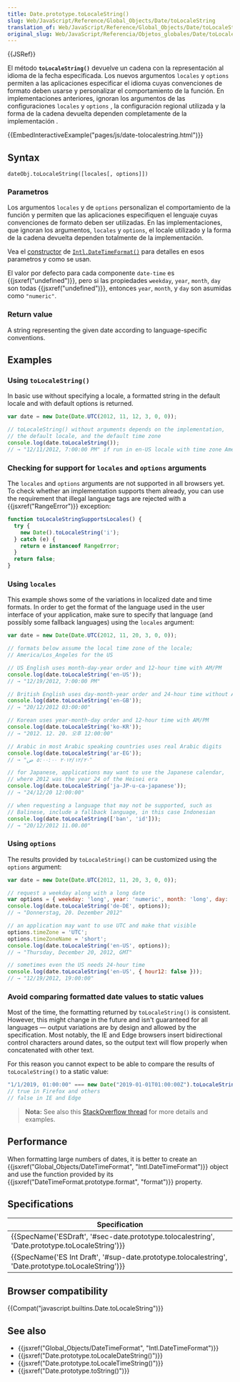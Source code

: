 ```yaml
---
title: Date.prototype.toLocaleString()
slug: Web/JavaScript/Reference/Global_Objects/Date/toLocaleString
translation_of: Web/JavaScript/Reference/Global_Objects/Date/toLocaleString
original_slug: Web/JavaScript/Referencia/Objetos_globales/Date/toLocaleString
---
```


{{JSRef}}

El método **`toLocaleString()`** devuelve un cadena con la representación al idioma de la fecha especificada. Los nuevos argumentos `locales` y `options` permiten a las aplicaciones especificar el idioma cuyas convenciones de formato deben usarse y personalizar el comportamiento de la función. En implementaciones anteriores, ignoran los argumentos de las configuraciones `locales` y `options` , la configuración regional utilizada y la forma de la cadena devuelta dependen completamente de la implementación .

{{EmbedInteractiveExample("pages/js/date-tolocalestring.html")}}

## Syntax

```
dateObj.toLocaleString([locales[, options]])
```

### Parametros

Los argumentos `locales` y de `options` personalizan el comportamiento de la función y permiten que las aplicaciones especifiquen el lenguaje cuyas convenciones de formato deben ser utilizadas. En las implementaciones, que ignoran los argumentos, `locales` y `options`, el locale utilizado y la forma de la cadena devuelta dependen totalmente de la implementación.

Vea el [constructor](/es/docs/Web/JavaScript/Reference/Global_Objects/DateTimeFormat/DateTimeFormat) de [`Intl.DateTimeFormat()`](/es/docs/Web/JavaScript/Reference/Global_Objects/DateTimeFormat/DateTimeFormat) para detalles en esos parametros y como se usan.

El valor por defecto para cada componente `date-time` es {{jsxref("undefined")}}, pero si las propiedades `weekday`, `year`, `month`, `day` son todas {{jsxref("undefined")}}, entonces `year`, `month`, y `day` son asumidas como `"numeric"`.

### Return value

A string representing the given date according to language-specific conventions.

## Examples

### Using `toLocaleString()`

In basic use without specifying a locale, a formatted string in the default locale and with default options is returned.

```js
var date = new Date(Date.UTC(2012, 11, 12, 3, 0, 0));

// toLocaleString() without arguments depends on the implementation,
// the default locale, and the default time zone
console.log(date.toLocaleString());
// → "12/11/2012, 7:00:00 PM" if run in en-US locale with time zone America/Los_Angeles
```

### Checking for support for `locales` and `options` arguments

The `locales` and `options` arguments are not supported in all browsers yet. To check whether an implementation supports them already, you can use the requirement that illegal language tags are rejected with a {{jsxref("RangeError")}} exception:

```js
function toLocaleStringSupportsLocales() {
  try {
    new Date().toLocaleString('i');
  } catch (e) {
    return e instanceof RangeError;
  }
  return false;
}
```

### Using `locales`

This example shows some of the variations in localized date and time formats. In order to get the format of the language used in the user interface of your application, make sure to specify that language (and possibly some fallback languages) using the `locales` argument:

```js
var date = new Date(Date.UTC(2012, 11, 20, 3, 0, 0));

// formats below assume the local time zone of the locale;
// America/Los_Angeles for the US

// US English uses month-day-year order and 12-hour time with AM/PM
console.log(date.toLocaleString('en-US'));
// → "12/19/2012, 7:00:00 PM"

// British English uses day-month-year order and 24-hour time without AM/PM
console.log(date.toLocaleString('en-GB'));
// → "20/12/2012 03:00:00"

// Korean uses year-month-day order and 12-hour time with AM/PM
console.log(date.toLocaleString('ko-KR'));
// → "2012. 12. 20. 오후 12:00:00"

// Arabic in most Arabic speaking countries uses real Arabic digits
console.log(date.toLocaleString('ar-EG'));
// → "٢٠‏/١٢‏/٢٠١٢ ٥:٠٠:٠٠ ص"

// for Japanese, applications may want to use the Japanese calendar,
// where 2012 was the year 24 of the Heisei era
console.log(date.toLocaleString('ja-JP-u-ca-japanese'));
// → "24/12/20 12:00:00"

// when requesting a language that may not be supported, such as
// Balinese, include a fallback language, in this case Indonesian
console.log(date.toLocaleString(['ban', 'id']));
// → "20/12/2012 11.00.00"
```

### Using `options`

The results provided by `toLocaleString()` can be customized using the `options` argument:

```js
var date = new Date(Date.UTC(2012, 11, 20, 3, 0, 0));

// request a weekday along with a long date
var options = { weekday: 'long', year: 'numeric', month: 'long', day: 'numeric' };
console.log(date.toLocaleString('de-DE', options));
// → "Donnerstag, 20. Dezember 2012"

// an application may want to use UTC and make that visible
options.timeZone = 'UTC';
options.timeZoneName = 'short';
console.log(date.toLocaleString('en-US', options));
// → "Thursday, December 20, 2012, GMT"

// sometimes even the US needs 24-hour time
console.log(date.toLocaleString('en-US', { hour12: false }));
// → "12/19/2012, 19:00:00"
```

### Avoid comparing formatted date values to static values

Most of the time, the formatting returned by `toLocaleString()` is consistent. However, this might change in the future and isn't guaranteed for all languages — output variations are by design and allowed by the specification. Most notably, the IE and Edge browsers insert bidirectional control characters around dates, so the output text will flow properly when concatenated with other text.

For this reason you cannot expect to be able to compare the results of `toLocaleString()` to a static value:

```js example-bad
"1/1/2019, 01:00:00" === new Date("2019-01-01T01:00:00Z").toLocaleString("en-US");
// true in Firefox and others
// false in IE and Edge
```

> **Nota:** See also this [StackOverflow thread](https://stackoverflow.com/questions/25574963/ies-tolocalestring-has-strange-characters-in-results) for more details and examples.

## Performance

When formatting large numbers of dates, it is better to create an {{jsxref("Global_Objects/DateTimeFormat", "Intl.DateTimeFormat")}} object and use the function provided by its {{jsxref("DateTimeFormat.prototype.format", "format")}} property.

## Specifications

| Specification                                                                                                                        |
| ------------------------------------------------------------------------------------------------------------------------------------ |
| {{SpecName('ESDraft', '#sec-date.prototype.tolocalestring', 'Date.prototype.toLocaleString')}}         |
| {{SpecName('ES Int Draft', '#sup-date.prototype.tolocalestring', 'Date.prototype.toLocaleString')}} |

## Browser compatibility

{{Compat("javascript.builtins.Date.toLocaleString")}}

## See also

- {{jsxref("Global_Objects/DateTimeFormat", "Intl.DateTimeFormat")}}
- {{jsxref("Date.prototype.toLocaleDateString()")}}
- {{jsxref("Date.prototype.toLocaleTimeString()")}}
- {{jsxref("Date.prototype.toString()")}}
